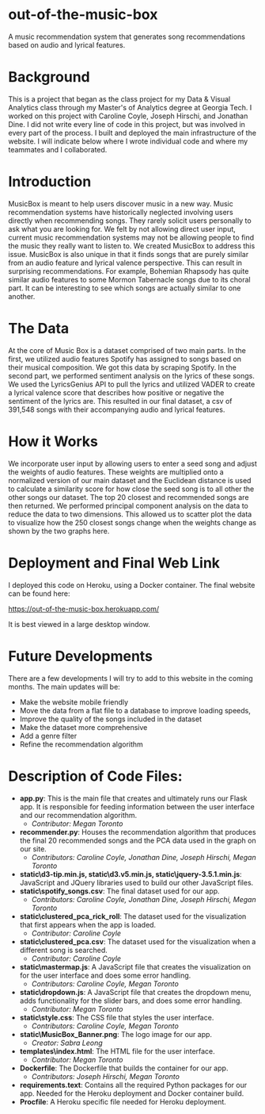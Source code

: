 # out-of-the-music-box
A music recommendation system that generates song recommendations based on audio and lyrical features.

# Background
This is a project that began as the class project for my Data & Visual Analytics class through my Master's of Analytics degree at Georgia Tech. I worked on this project with Caroline Coyle, Joseph Hirschi, and Jonathan Dine. I did not write every line of code in this project, but was involved in every part of the process. I built and deployed the main infrastructure of the website. I will indicate below where I wrote individual code and where my teammates and I collaborated.

# Introduction
MusicBox is meant to help users discover music in a new way. Music recommendation systems have historically neglected involving users directly when recommending songs. They rarely solicit users personally to ask what you are looking for. We felt by not allowing direct user input, current music recommendation systems may not be allowing people to find the music they really want to listen to. We created MusicBox to address this issue. MusicBox is also unique in that it finds songs that are purely similar from an audio feature and lyrical valence perspective. This can result in surprising recommendations. For example, Bohemian Rhapsody has quite similar audio features to some Mormon Tabernacle songs due to its choral part. It can be interesting to see which songs are actually similar to one another.

# The Data
At the core of Music Box is a dataset comprised of two main parts. In the first, we utilized audio features Spotify has assigned to songs based on their musical composition. We got this data by scraping Spotify. In the second part, we performed sentiment analysis on the lyrics of these songs. We used the LyricsGenius API to pull the lyrics and utilized VADER to create a lyrical valence score that describes how positive or negative the sentiment of the lyrics are. This resulted in our final dataset, a csv of 391,548 songs with their accompanying audio and lyrical features.

# How it Works
We incorporate user input by allowing users to enter a seed song and adjust the weights of audio features. These weights are multiplied onto a normalized version of our main dataset and the Euclidean distance is used to calculate a similarity score for how close the seed song is to all other the other songs our dataset. The top 20 closest and recommended songs are then returned. We performed principal component analysis on the data to reduce the data to two dimensions. This allowed us to scatter plot the data to visualize how the 250 closest songs change when the weights change as shown by the two graphs here.

# Deployment and Final Web Link
I deployed this code on Heroku, using a Docker container. The final website can be found here: 

https://out-of-the-music-box.herokuapp.com/ 

It is best viewed in a large desktop window.

# Future Developments
There are a few developments I will try to add to this website in the coming months. The main updates will be:
- Make the website mobile friendly
- Move the data from a flat file to a database to improve loading speeds, 
- Improve the quality of the songs included in the dataset
- Make the dataset more comprehensive
- Add a genre filter
- Refine the recommendation algorithm

# Description of Code Files:
- **app.py**: This is the main file that creates and ultimately runs our Flask app. It is responsible for feeding information between the user interface and our recommendation algorithm.
  - *Contributor: Megan Toronto*
- **recommender.py**: Houses the recommendation algorithm that produces the final 20 recommended songs and the PCA data used in the graph on our site.
  - *Contributors: Caroline Coyle, Jonathan Dine, Joseph Hirschi, Megan Toronto*
- **static\d3-tip.min.js, static\d3.v5.min.js, static\jquery-3.5.1.min.js**: JavaScript and JQuery libraries used to build our other JavaScript files.
- **static\spotify_songs.csv**: The final dataset used for our app.
  - *Contributors: Caroline Coyle, Jonathan Dine, Joseph Hirschi, Megan Toronto*
- **static\clustered_pca_rick_roll**: The dataset used for the visualization that first appears when the app is loaded.
    - *Contributor: Caroline Coyle*
- **static\clustered_pca.csv**: The dataset used for the visualization when a different song is searched.
  - *Contributor: Caroline Coyle*
- **static\mastermap.js**: A JavaScript file that creates the visualization on for the user interface and does some error handling.
  - *Contributors: Caroline Coyle, Megan Toronto*
- **static\dropdown.js**: A JavaScript file that creates the dropdown menu, adds functionality for the slider bars, and does some error handling.
  - *Contributor: Megan Toronto*
- **static\style.css**: The CSS file that styles the user interface.
  - *Contributors: Caroline Coyle, Megan Toronto*
- **static\MusicBox_Banner.png**: The logo image for our app.
  - *Creator: Sabra Leong*
- **templates\index.html**: The HTML file for the user interface.
  - *Contributor: Megan Toronto*
- **Dockerfile**: The Dockerfile that builds the container for our app.
  - *Contributors: Joseph Hirschi, Megan Toronto*
- **requirements.text**: Contains all the required Python packages for our app. Needed for the Heroku deployment and Docker container build.
- **Procfile**: A Heroku specific file needed for Heroku deployment.


